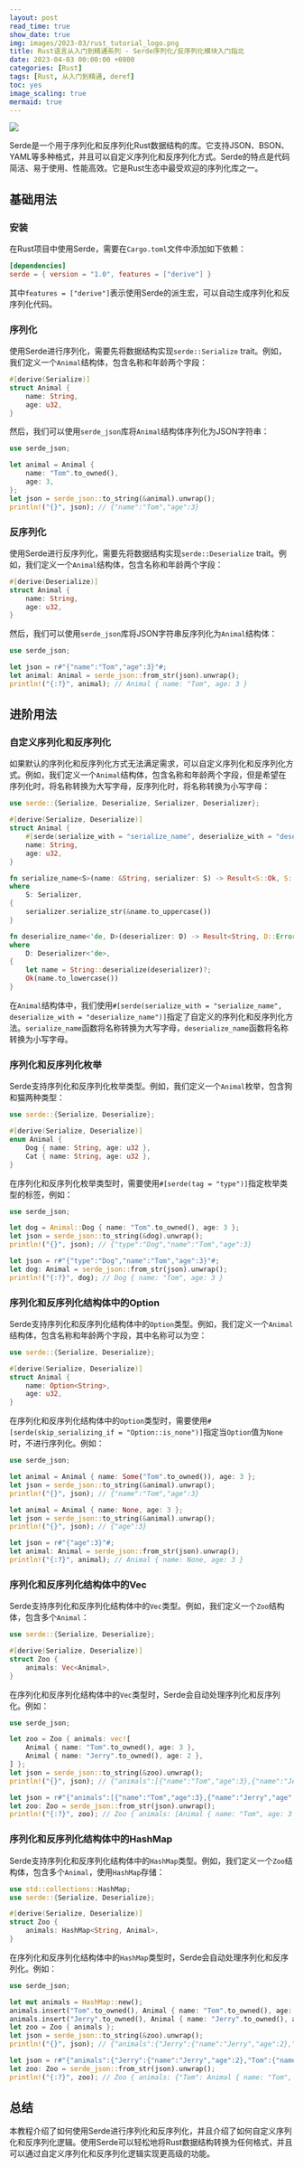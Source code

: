 ```yaml
---
layout: post
read_time: true
show_date: true
img: images/2023-03/rust_tutorial_logo.png
title: Rust语言从入门到精通系列 - Serde序列化/反序列化模块入门指北
date: 2023-04-03 00:00:00 +0800
categories: [Rust]
tags: [Rust, 从入门到精通, deref]
toc: yes
image_scaling: true
mermaid: true
---
```


![](/images/2023-03/rust_tutorial_logo.png)

Serde是一个用于序列化和反序列化Rust数据结构的库。它支持JSON、BSON、YAML等多种格式，并且可以自定义序列化和反序列化方式。Serde的特点是代码简洁、易于使用、性能高效。它是Rust生态中最受欢迎的序列化库之一。

## 基础用法

### 安装

在Rust项目中使用Serde，需要在`Cargo.toml`文件中添加如下依赖：

```toml
[dependencies]
serde = { version = "1.0", features = ["derive"] }
```

其中`features = ["derive"]`表示使用Serde的派生宏，可以自动生成序列化和反序列化代码。

### 序列化

使用Serde进行序列化，需要先将数据结构实现`serde::Serialize` trait。例如，我们定义一个`Animal`结构体，包含名称和年龄两个字段：

```rust
#[derive(Serialize)]
struct Animal {
    name: String,
    age: u32,
}
```

然后，我们可以使用`serde_json`库将`Animal`结构体序列化为JSON字符串：

```rust
use serde_json;

let animal = Animal {
    name: "Tom".to_owned(),
    age: 3,
};
let json = serde_json::to_string(&animal).unwrap();
println!("{}", json); // {"name":"Tom","age":3}
```

### 反序列化

使用Serde进行反序列化，需要先将数据结构实现`serde::Deserialize` trait。例如，我们定义一个`Animal`结构体，包含名称和年龄两个字段：

```rust
#[derive(Deserialize)]
struct Animal {
    name: String,
    age: u32,
}
```

然后，我们可以使用`serde_json`库将JSON字符串反序列化为`Animal`结构体：

```rust
use serde_json;

let json = r#"{"name":"Tom","age":3}"#;
let animal: Animal = serde_json::from_str(json).unwrap();
println!("{:?}", animal); // Animal { name: "Tom", age: 3 }
```

## 进阶用法

### 自定义序列化和反序列化

如果默认的序列化和反序列化方式无法满足需求，可以自定义序列化和反序列化方式。例如，我们定义一个`Animal`结构体，包含名称和年龄两个字段，但是希望在序列化时，将名称转换为大写字母，反序列化时，将名称转换为小写字母：

```rust
use serde::{Serialize, Deserialize, Serializer, Deserializer};

#[derive(Serialize, Deserialize)]
struct Animal {
    #[serde(serialize_with = "serialize_name", deserialize_with = "deserialize_name")]
    name: String,
    age: u32,
}

fn serialize_name<S>(name: &String, serializer: S) -> Result<S::Ok, S::Error>
where
    S: Serializer,
{
    serializer.serialize_str(&name.to_uppercase())
}

fn deserialize_name<'de, D>(deserializer: D) -> Result<String, D::Error>
where
    D: Deserializer<'de>,
{
    let name = String::deserialize(deserializer)?;
    Ok(name.to_lowercase())
}
```

在`Animal`结构体中，我们使用`#[serde(serialize_with = "serialize_name", deserialize_with = "deserialize_name")]`指定了自定义的序列化和反序列化方法。`serialize_name`函数将名称转换为大写字母，`deserialize_name`函数将名称转换为小写字母。

### 序列化和反序列化枚举

Serde支持序列化和反序列化枚举类型。例如，我们定义一个`Animal`枚举，包含狗和猫两种类型：

```rust
use serde::{Serialize, Deserialize};

#[derive(Serialize, Deserialize)]
enum Animal {
    Dog { name: String, age: u32 },
    Cat { name: String, age: u32 },
}
```

在序列化和反序列化枚举类型时，需要使用`#[serde(tag = "type")]`指定枚举类型的标签，例如：

```rust
use serde_json;

let dog = Animal::Dog { name: "Tom".to_owned(), age: 3 };
let json = serde_json::to_string(&dog).unwrap();
println!("{}", json); // {"type":"Dog","name":"Tom","age":3}

let json = r#"{"type":"Dog","name":"Tom","age":3}"#;
let dog: Animal = serde_json::from_str(json).unwrap();
println!("{:?}", dog); // Dog { name: "Tom", age: 3 }
```

### 序列化和反序列化结构体中的Option

Serde支持序列化和反序列化结构体中的`Option`类型。例如，我们定义一个`Animal`结构体，包含名称和年龄两个字段，其中名称可以为空：

```rust
use serde::{Serialize, Deserialize};

#[derive(Serialize, Deserialize)]
struct Animal {
    name: Option<String>,
    age: u32,
}
```

在序列化和反序列化结构体中的`Option`类型时，需要使用`#[serde(skip_serializing_if = "Option::is_none")]`指定当`Option`值为`None`时，不进行序列化。例如：

```rust
use serde_json;

let animal = Animal { name: Some("Tom".to_owned()), age: 3 };
let json = serde_json::to_string(&animal).unwrap();
println!("{}", json); // {"name":"Tom","age":3}

let animal = Animal { name: None, age: 3 };
let json = serde_json::to_string(&animal).unwrap();
println!("{}", json); // {"age":3}

let json = r#"{"age":3}"#;
let animal: Animal = serde_json::from_str(json).unwrap();
println!("{:?}", animal); // Animal { name: None, age: 3 }
```

### 序列化和反序列化结构体中的Vec

Serde支持序列化和反序列化结构体中的`Vec`类型。例如，我们定义一个`Zoo`结构体，包含多个`Animal`：

```rust
use serde::{Serialize, Deserialize};

#[derive(Serialize, Deserialize)]
struct Zoo {
    animals: Vec<Animal>,
}
```

在序列化和反序列化结构体中的`Vec`类型时，Serde会自动处理序列化和反序列化。例如：

```rust
use serde_json;

let zoo = Zoo { animals: vec![
    Animal { name: "Tom".to_owned(), age: 3 },
    Animal { name: "Jerry".to_owned(), age: 2 },
] };
let json = serde_json::to_string(&zoo).unwrap();
println!("{}", json); // {"animals":[{"name":"Tom","age":3},{"name":"Jerry","age":2}]}

let json = r#"{"animals":[{"name":"Tom","age":3},{"name":"Jerry","age":2}]}"#;
let zoo: Zoo = serde_json::from_str(json).unwrap();
println!("{:?}", zoo); // Zoo { animals: [Animal { name: "Tom", age: 3 }, Animal { name: "Jerry", age: 2 }] }
```

### 序列化和反序列化结构体中的HashMap

Serde支持序列化和反序列化结构体中的`HashMap`类型。例如，我们定义一个`Zoo`结构体，包含多个`Animal`，使用`HashMap`存储：

```rust
use std::collections::HashMap;
use serde::{Serialize, Deserialize};

#[derive(Serialize, Deserialize)]
struct Zoo {
    animals: HashMap<String, Animal>,
}
```

在序列化和反序列化结构体中的`HashMap`类型时，Serde会自动处理序列化和反序列化。例如：

```rust
use serde_json;

let mut animals = HashMap::new();
animals.insert("Tom".to_owned(), Animal { name: "Tom".to_owned(), age: 3 });
animals.insert("Jerry".to_owned(), Animal { name: "Jerry".to_owned(), age: 2 });
let zoo = Zoo { animals };
let json = serde_json::to_string(&zoo).unwrap();
println!("{}", json); // {"animals":{"Jerry":{"name":"Jerry","age":2},"Tom":{"name":"Tom","age":3}}}

let json = r#"{"animals":{"Jerry":{"name":"Jerry","age":2},"Tom":{"name":"Tom","age":3}}}"#;
let zoo: Zoo = serde_json::from_str(json).unwrap();
println!("{:?}", zoo); // Zoo { animals: {"Tom": Animal { name: "Tom", age: 3 }, "Jerry": Animal { name: "Jerry", age: 2 }} }
```

## 总结

本教程介绍了如何使用Serde进行序列化和反序列化，并且介绍了如何自定义序列化和反序列化逻辑。使用Serde可以轻松地将Rust数据结构转换为任何格式，并且可以通过自定义序列化和反序列化逻辑实现更高级的功能。